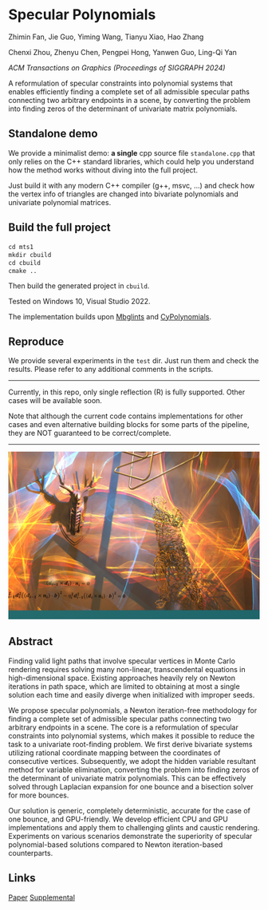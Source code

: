 # Specular Polynomials

Zhimin Fan, Jie Guo, Yiming Wang, Tianyu Xiao, Hao Zhang

Chenxi Zhou, Zhenyu Chen, Pengpei Hong, Yanwen Guo, Ling-Qi Yan

*ACM Transactions on Graphics (Proceedings of SIGGRAPH 2024)*

A reformulation of specular constraints into polynomial systems that enables efficiently finding a complete set of all admissible specular paths connecting two arbitrary endpoints in a scene, by converting the problem into finding zeros of the determinant of univariate matrix polynomials.


## Standalone demo

We provide a minimalist demo: **a single** cpp source file `standalone.cpp` that only relies on the C++ standard libraries, which could help you understand how the method works without diving into the full project.

Just build it with any modern C++ compiler (g++, msvc, ...) and check how the vertex info of triangles are changed into bivariate polynomials and univariate polynomial matrices.

## Build the full project

```
cd mts1
mkdir cbuild
cd cbuild
cmake ..
```

Then build the generated project in `cbuild`.

Tested on Windows 10, Visual Studio 2022.

The implementation builds upon [Mbglints](https://github.com/wangningbei/mbglints) and [CyPolynomials](http://codebase.cemyuksel.com/code.html). 

## Reproduce

We provide several experiments in the `test` dir. Just run them and check the results. Please refer to any additional comments in the scripts.

---

Currently, in this repo, only single reflection (R) is fully supported. Other cases will be available soon. 

Note that although the current code contains implementations for other cases and even alternative building blocks for some parts of the pipeline, they are NOT guaranteed to be correct/complete.

---

![repre](repre.jpg)

## Abstract

Finding valid light paths that involve specular vertices in Monte Carlo rendering requires solving many non-linear, transcendental equations in high-dimensional space. Existing approaches heavily rely on Newton iterations in path space, which are limited to obtaining at most a single solution each time and easily diverge when initialized with improper seeds.

We propose specular polynomials, a Newton iteration-free methodology for finding a complete set of admissible specular paths connecting two arbitrary endpoints in a scene. The core is a reformulation of specular constraints into polynomial systems, which makes it possible to reduce the task to a univariate root-finding problem. We first derive bivariate systems utilizing rational coordinate mapping between the coordinates of consecutive vertices. Subsequently, we adopt the hidden variable resultant method for variable elimination, converting the problem into finding zeros of the determinant of univariate matrix polynomials. This can be effectively solved through Laplacian expansion for one bounce and a bisection solver for more bounces.

Our solution is generic, completely deterministic, accurate for the case of one bounce, and GPU-friendly. We develop efficient CPU and GPU implementations and apply them to challenging glints and caustic rendering. Experiments on various scenarios demonstrate the superiority of specular polynomial-based solutions compared to Newton iteration-based counterparts.



## Links

[Paper](https://zhiminfan.work/paper/spoly_preprint.pdf)
[Supplemental](https://zhiminfan.work/paper/spoly_preprint_supp.pdf)
